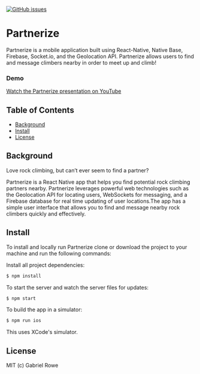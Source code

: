 [![GitHub issues](https://img.shields.io/github/issues/gabrielwr/Parternize.svg)](https://github.com/gabrielwr/Parternize/issues)


# Partnerize

Partnerize is a mobile application built using React-Native, Native Base, Firebase, Socket.io, and the Geolocation API. Partnerize allows users to find and message climbers nearby in order to meet up and climb!

### Demo

[Watch the Partnerize presentation on YouTube](https://www.youtube.com/watch?v=rXtF9A-HrAc)

## Table of Contents

* [Background](#background)
* [Install](#install)
* [License](#license)

## Background

Love rock climbing, but can’t ever seem to find a partner?

Partnerize is a React Native app that helps you find potential rock climbing partners nearby. 
Partnerize leverages powerful web technologies such as the Geolocation API for locating users, WebSockets for messaging, and a Firebase database for real time updating of user locations.The app has a simple user interface that allows you to find and message nearby rock climbers quickly and effectively.

## Install

To install and locally run Partnerize clone or download the project to your machine and run the following commands:

Install all project dependencies:
```bash
$ npm install
```
To start the server and watch the server files for updates:
```bash
$ npm start
```

To build the app in a simulator:
```bash
$ npm run ios
```

This uses XCode's simulator.

## License
MIT (c) Gabriel Rowe

